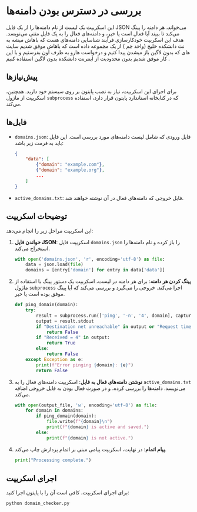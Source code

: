 # بررسی در دسترس بودن دامنه‌ها

این اسکریپت یک لیست از نام دامنه‌ها را از یک فایل JSON می‌خواند، هر دامنه را پینگ می‌کند تا ببیند آیا فعال است یا خیر، و دامنه‌های فعال را به یک فایل متنی می‌نویسد. هدف این اسکریپت خودکارسازی فرآیند شناسایی دامنه‌های هست که باهاش میشه به نت دانشکده خلیج (واحد جم ) از یک مجموعه داده‌ است که باهاش موفق شدیم سایت های که بدون لاگین باز میشدن پیدا کنیم و درخواست هارو به طرف اون بفرستیم و با این کار موفق شدیم بدون محدودیت از اینترنت دانشکده بدون لاگین استفاده کنیم .

## پیش‌نیازها

برای اجرای این اسکریپت، نیاز به نصب پایتون بر روی سیستم خود دارید. همچنین، اسکریپت از ماژول `subprocess` که در کتابخانه استاندارد پایتون قرار دارد، استفاده می‌کند.

## فایل‌ها

- `domains.json`: فایل ورودی که شامل لیست دامنه‌های مورد بررسی است. این فایل باید به فرمت زیر باشد:
    ```json
    {
        "data": [
            {"domain": "example.com"},
            {"domain": "example.org"},
            ...
        ]
    }
    ```
- `active_domains.txt`: فایل خروجی که دامنه‌های فعال در آن نوشته خواهند شد.

## توضیحات اسکریپت

این اسکریپت مراحل زیر را انجام می‌دهد:

1. **خواندن فایل JSON**: اسکریپت فایل `domains.json` را باز کرده و نام دامنه‌ها را استخراج می‌کند.
    ```python
    with open('domains.json', 'r', encoding='utf-8') as file:
        data = json.load(file)
        domains = [entry['domain'] for entry in data['data']]
    ```

2. **پینگ کردن هر دامنه**: برای هر دامنه در لیست، اسکریپت یک دستور پینگ با استفاده از ماژول `subprocess` اجرا می‌کند. خروجی را می‌گیرد و بررسی می‌کند که آیا پینگ موفق بوده است یا خیر.
    ```python
    def ping_domain(domain):
        try:
            result = subprocess.run(['ping', '-n', '4', domain], capture_output=True, text=True)
            output = result.stdout
            if "Destination net unreachable" in output or "Request timed out" in output:
                return False
            if "Received = 4" in output:
                return True
            else:
                return False
        except Exception as e:
            print(f"Error pinging {domain}: {e}")
            return False
    ```

3. **نوشتن دامنه‌های فعال به فایل**: اسکریپت دامنه‌های فعال را به `active_domains.txt` می‌نویسد. دامنه‌ها را بررسی کرده، و در صورت فعال بودن به فایل خروجی اضافه می‌کند.
    ```python
    with open(output_file, 'w', encoding='utf-8') as file:
        for domain in domains:
            if ping_domain(domain):
                file.write(f"{domain}\n")
                print(f"{domain} is active and saved.")
            else:
                print(f"{domain} is not active.")
    ```

4. **پیام اتمام**: در نهایت، اسکریپت پیامی مبنی بر اتمام پردازش چاپ می‌کند.
    ```python
    print("Processing complete.")
    ```

## اجرای اسکریپت

برای اجرای اسکریپت، کافی است آن را با پایتون اجرا کنید:
```sh
python domain_checker.py
